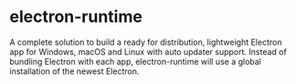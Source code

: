 # electron-runtime

A complete solution to build a ready for distribution, lightweight Electron app for Windows, macOS and Linux with auto updater support. Instead of bundling Electron with each app, electron-runtime will use a global installation of the newest Electron.
